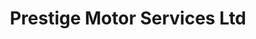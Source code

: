---
title: "Prestige Motor Services Ltd"
url: /eaglescliffe/prestige-motor-services-ltd/
shop: car parts
---
